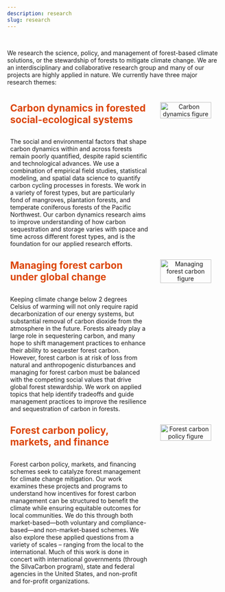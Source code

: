 ```yaml
---
description: research
slug: research
---
```


<br>

We research the science, policy, and management of forest-based climate solutions, or the stewardship of forests to mitigate climate change. We are an interdisciplinary and collaborative research group and many of our projects are highly applied in nature. We currently have three major research themes:

<br>

<!-- Research Theme 1 -->
<div style="padding: 0.5em; display: flex; flex-wrap: wrap; align-items: flex-start; gap: 1.5em;">

  <div style="flex: 1 1 65%;">
    <h4 style="font-weight: bold; font-size: 1.6em; color: #DC4405; margin-top: 0;">Carbon dynamics in forested social-ecological systems</h4>
    <p>The social and environmental factors that shape carbon dynamics within and across forests remain poorly quantified, despite rapid scientific and technological advances. We use a combination of empirical field studies, statistical modeling, and spatial data science to quantify carbon cycling processes in forests. We work in a variety of forest types, but are particularly fond of mangroves, plantation forests, and temperate coniferous forests of the Pacific Northwest. Our carbon dynamics research aims to improve understanding of how carbon sequestration and storage varies with space and time across different forest types, and is the foundation for our applied research efforts.</p>
  </div>

  <div style="flex: 0 1 30%; text-align: center;">
    <img src="./figure.png" alt="Carbon dynamics figure" style="width: 90%; height: auto; display: block; border-radius: 8px;">
  </div>

</div>

<!-- Research Theme 2 -->
<div style="padding: 0.5em; display: flex; flex-wrap: wrap; align-items: flex-start; gap: 1.5em;">

  <div style="flex: 1 1 65%;">
    <h4 style="font-weight: bold; font-size: 1.6em; color: #DC4405; margin-top: 0;">Managing forest carbon under global change</h4>
    <p>Keeping climate change below 2 degrees Celsius of warming will not only require rapid decarbonization of our energy systems, but substantial removal of carbon dioxide from the atmosphere in the future. Forests already play a large role in sequestering carbon, and many hope to shift management practices to enhance their ability to sequester forest carbon. However, forest carbon is at risk of loss from natural and anthropogenic disturbances and managing for forest carbon must be balanced with the competing social values that drive global forest stewardship. We work on applied topics that help identify tradeoffs and guide management practices to improve the resilience and sequestration of carbon in forests.</p>
  </div>

  <div style="flex: 0 1 30%; text-align: center;">
    <img src="./figure2.jpg" alt="Managing forest carbon figure" style="width: 90%; height: auto; display: block; border-radius: 8px;">
  </div>

</div>

<!-- Research Theme 3 -->
<div style="padding: 0.5em; display: flex; flex-wrap: wrap; align-items: flex-start; gap: 1.5em;">

  <div style="flex: 1 1 65%;">
    <h4 style="font-weight: bold; font-size: 1.6em; color: #DC4405; margin-top: 0;">Forest carbon policy, markets, and finance</h4>
    <p>Forest carbon policy, markets, and financing schemes seek to catalyze forest management for climate change mitigation. Our work examines these projects and programs to understand how incentives for forest carbon management can be structured to benefit the climate while ensuring equitable outcomes for local communities. We do this through both market-based—both voluntary and compliance-based—and non-market-based schemes. We also explore these applied questions from a variety of scales – ranging from the local to the international. Much of this work is done in concert with international governments (through the SilvaCarbon program), state and federal agencies in the United States, and non-profit and for-profit organizations.</p>
  </div>

  <div style="flex: 0 1 30%; text-align: center;">
    <img src="./figure3.jpg" alt="Forest carbon policy figure" style="width: 90%; height: auto; display: block; border-radius: 8px;">
  </div>

</div>
